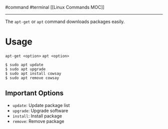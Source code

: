 #command #terminal 
[[Linux Commands MOC]]
- - -

The `apt-get` or `apt` command downloads packages easily.

# Usage

`apt-get <option>`
`apt <option>`

```shell
$ sudo apt update
$ sudo apt upgrade
$ sudo apt install cowsay
$ sudo apt remove cowsay
```

## Important Options

- `update`: Update package list
- `upgrade`: Upgrade software
- `install`: Install package
- `remove`: Remove package